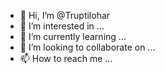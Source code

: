 - 👋 Hi, I’m @Truptilohar
- 👀 I’m interested in ...
- 🌱 I’m currently learning ...
- 💞️ I’m looking to collaborate on ...
- 📫 How to reach me ...

<!---
Truptilohar/Truptilohar is a ✨ special ✨ repository because its `README.md` (this file) appears on your GitHub profile.
You can click the Preview link to take a look at your changes.
--->
